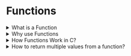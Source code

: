 # Functions 

<details>
<summary>What is a Function</summary>

| Function declare/ prototype | Function define | Function call |
| ---------------- | --------------- | ------------- |
| return_type function_name (datatype parameters_name); | return_type function_name (datatype parameters_name)<br>{<br>block_of_code<br>} | function_name( parameters); |
| Does not contain the function's body | Provides the actual implementation of the function.<br>Includes the code logic | Searches the declaration then definition and runs the code logic |
</details>

<details>
<summary>Why use Functions</summary>
</details>

<details>
<summary>How Functions Work in C?</summary>
  
**Return type** - 
* Specifies type of value to be returned from the function.
* Datatypes - char, int, flloat, double, array, union, struct, enum.
* Types -
  - `return;` - void return type
  - `return value;` returns a single value using the return statement, based on datatype .
* End of function. Only return a single value from the function .
  - After return, based on *void/ non void datatypes*, it passes the control back to the *called function*.
* Multiple return statements is possible, but only one is executed.
 
**Function name** - 
* Unique name for function identification. 
* Naming rules are same as followed by variables.
* Parameter list: A set of input values passed to the function. If the function takes no inputs, this can be left empty or written as void.

**Function body**
* The block of code is enclosed in curly braces { }.
* Executes/ runs when function called.
</details>

<details>
<summary>How to return multiple values from a function?</summary>

* Methods to return multiple values from a function :
  - By using pointers.
  - By using structures.
  - By using Arrays.
1. Returning multiple values Using pointers :
   | function call | function definition |
   | ------------- | ------------------- |
   | &parameter | *parameter |

2. Returning multiple values using structures :
   | function call | function definition |
   | ------------- | ------------------- |
   | &parameter | *parameter |

3. Returning multiple values using an array (Works only when returned items are of same types) :
   | function call | function definition |
   | ------------- | ------------------- |
   | &parameter | parameter[] |
</details>


